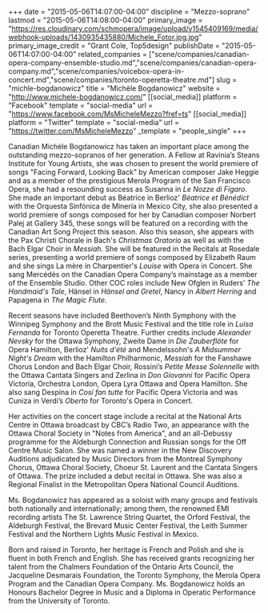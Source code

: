 +++
date = "2015-05-06T14:07:00-04:00"
discipline = "Mezzo-soprano"
lastmod = "2015-05-06T14:08:00-04:00"
primary_image = "https://res.cloudinary.com/schmopera/image/upload/v1545409169/media/webhook-uploads/1430935435880/Michele_Fotor.jpg.jpg"
primary_image_credit = "Grant Cole, Top5design"
publishDate = "2015-05-06T14:07:00-04:00"
related_companies = ["scene/companies/canadian-opera-company-ensemble-studio.md","scene/companies/canadian-opera-company.md","scene/companies/voicebox-opera-in-concert.md","scene/companies/toronto-operetta-theatre.md"]
slug = "michle-bogdanowicz"
title = "Michèle Bogdanowicz"
website = "http://www.michele-bogdanowicz.com/"
[[social_media]]
platform = "Facebook"
template = "social-media"
url = "https://www.facebook.com/MsMicheleMezzo?fref=ts"
[[social_media]]
platform = "Twitter"
template = "social-media"
url = "https://twitter.com/MsMicheleMezzo"
_template = "people_single"
+++

Canadian Michèle Bogdanowicz has taken an important place among the outstanding mezzo-sopranos of her generation. A Fellow at Ravinia’s Steans Institute for Young Artists, she was chosen to present the world premiere of songs "Facing Forward, Looking Back" by American composer Jake Heggie and as a member of the prestigious Merola Program of the San Francisco Opera, she had a resounding success as Susanna in *Le Nozze di Figaro*. She made an important debut as Béatrice in Berlioz' *Béatrice et Bénédict* with the Orquesta Sinfónica de Minería in Mexico City, she also  presented a world premiere of songs composed for her by Canadian composer Norbert Palej at Gallery 345, these songs will be featured on a recording with the Canadian Art Song Project this season.  Also this season, she appears with the Pax Christi Chorale in Bach's *Christmas Oratorio* as well as with the Bach Elgar Choir in *Messiah*. She will be featured in the Recitals at Rosedale series, presenting a world premiere of songs composed by Elizabeth Raum and she sings La mère in Charpentier's *Louise* with Opera in Concert. She sang Mercédès on the Canadian Opera Company’s mainstage as a member of the Ensemble Studio. Other COC roles include New Ofglen in Ruders’ *The Handmaid's Tale*, Hänsel in *Hänsel and Gretel*, Nancy in *Albert Herring* and Papagena in *The Magic Flute*.

Recent seasons have included Beethoven’s Ninth Symphony with the Winnipeg Symphony and the Brott Music Festival and the title role in *Luisa Fernanda* for Toronto Operetta Theatre. Further credits include *Alexander Nevsky* for the Ottawa Symphony, Zweite Dame in *Die Zauberflöte* for Opera Hamilton, Berlioz' *Nuits d'été* and Mendelssohn's *A Midsummer Night's Dream* with the Hamilton Philharmonic, *Messiah* for the Fanshawe Chorus London and Bach Elgar Choir, Rossini’s *Petite Messe Solennelle* with the Ottawa Cantata Singers and Zerlina in *Don Giovanni* for Pacific Opera Victoria, Orchestra London, Opera Lyra Ottawa and Opera Hamilton. She also sang Despina in *Cosí fan tutte* for Pacific Opera Victoria and was Cuniza in Verdi’s *Oberto*  for Toronto's Opera in Concert.

Her activities on the concert stage include a recital at the National Arts Centre in Ottawa broadcast by CBC’s Radio Two, an appearance with the Ottawa Choral Society in "Notes from America", and an all-Debussy programme for the Aldeburgh Connection and Russian songs for the Off Centre Music Salon.  She was named a winner in the New Discovery Auditions adjudicated by Music Directors from the Montreal Symphony Chorus, Ottawa Choral Society, Choeur St. Laurent and the Cantata Singers of Ottawa. The prize included a debut recital in Ottawa. She was also a Regional Finalist in the Metropolitan Opera National Council Auditions.

Ms. Bogdanowicz has appeared as a soloist with many groups and festivals both nationally and internationally; among them, the renowned EMI recording artists The St. Lawrence String Quartet, the Orford Festival, the Aldeburgh Festival, the Brevard Music Center Festival, the Leith Summer Festival and the Northern Lights Music Festival in Mexico.

Born and raised in Toronto, her heritage is French and Polish and she is fluent in both French and English. She has received grants recognizing her talent from the Chalmers Foundation of the Ontario Arts Council, the Jacqueline Desmarais Foundation, the Toronto Symphony, the Merola Opera Program and the Canadian Opera Company. Ms. Bogdanowicz holds an Honours Bachelor Degree in Music and a Diploma in Operatic Performance from the University of Toronto.
